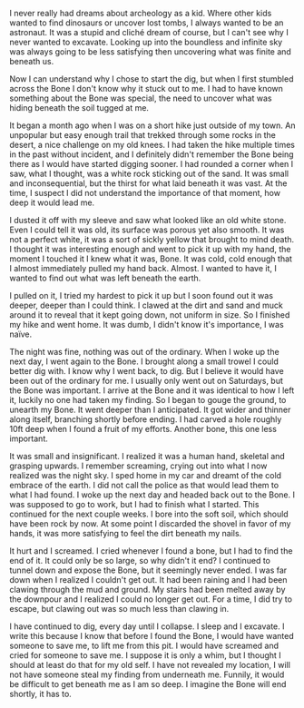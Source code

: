 I never really had dreams about archeology as a kid. Where other kids wanted to find dinosaurs or uncover lost tombs, I always wanted to be an astronaut. It was a stupid and cliché dream of course, but I can't see why I never wanted to excavate. Looking up into the boundless and infinite sky was always going to be less satisfying then uncovering what was finite and beneath us. 

Now I can understand why I chose to start the dig, but when I first stumbled across the Bone I don't know why it stuck out to me. I had to have known something about the Bone was special, the need to uncover what was hiding beneath the soil tugged at me.

It began a month ago when I was on a short hike just outside of my town. An unpopular but easy enough trail that trekked through some rocks in the desert, a nice challenge on my old knees. I had taken the hike multiple times in the past without incident, and I definitely didn't remember the Bone being there as I would have started digging sooner. I had rounded a corner when I saw, what I thought, was a white rock sticking out of the sand. It was small and inconsequential, but the thirst for what laid beneath it was vast. At the time, I suspect I did not understand the importance of that moment, how deep it would lead me.

I dusted it off with my sleeve and saw what looked like an old white stone. Even I could tell it was old, its surface was porous yet also smooth. It was not a perfect white, it was a sort of sickly yellow that brought to mind death. I thought it was interesting enough and went to pick it up with my hand, the moment I touched it I knew what it was, Bone. It was cold, cold enough that I almost immediately pulled my hand back. Almost. I wanted to have it, I wanted to find out what was left beneath the earth.

I pulled on it, I tried my hardest to pick it up but I soon found out it was deeper, deeper than I could think. I clawed at the dirt and sand and muck around it to reveal that it kept going down, not uniform in size. So I finished my hike and went home. It was dumb, I didn't know it's importance, I was naïve.

The night was fine, nothing was out of the ordinary. When I woke up the next day, I went again to the Bone. I brought along a small trowel I could better dig with. I know why I went back, to dig. But I believe it would have been out of the ordinary for me. I usually only went out on Saturdays, but the Bone was important. I arrive at the Bone and it was identical to how I left it, luckily no one had taken my finding. So I began to gouge the ground, to unearth my Bone. It went deeper than I anticipated. It got wider and thinner along itself, branching shortly before ending. I had  carved a hole roughly 10ft deep when I found a fruit of my efforts. Another bone, this one less important.

It was small and insignificant. I realized it was a human hand, skeletal and grasping upwards. I remember screaming, crying out into what I now realized was the night sky. I sped home in my car and dreamt of the cold embrace of the earth. I did not call the police as that would lead them to what I had found. I woke up the next day and headed back out to the Bone. I was supposed to go to work, but I had to finish what I started. This continued for the next couple weeks. I bore into the soft soil, which should have been rock by now. At some point I discarded the shovel in favor of my hands, it was more satisfying to feel the dirt beneath my nails.

It hurt and I screamed. I cried whenever I found a bone, but I had to find the end of it. It could only be so large, so why didn't it end? I continued to tunnel down and expose the Bone, but it seemingly never ended. I was far down when I realized I couldn't get out. It had been raining and I had been clawing through the mud and ground. My stairs had been melted away by the downpour and I realized I could no longer get out. For a time, I did try to escape, but clawing out was so much less than clawing in.

I have continued to dig, every day until I collapse. I sleep and I excavate. I write this because I know that before I found the Bone, I would have wanted someone to save me, to lift me from this pit. I would have screamed and cried for someone to save me. I suppose it is only a whim, but I thought I should at least do that for my old self. I have not revealed my location, I will not have someone steal my finding from underneath me. Funnily, it would be difficult to get beneath me as I am so deep. I imagine the Bone will end shortly, it has to.